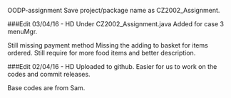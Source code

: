 OODP-assignment
Save project/package name as CZ2002_Assignment.



###Edit 03/04/16 - HD
Under CZ2002_Assignment.java
  Added for case 3 menuMgr.
  
Still missing payment method
Missing the adding to basket for items ordered.
Still require for more food items and better description.



###Edit 02/04/16 - HD
Uploaded to github. Easier for us to work on the codes and commit releases.

Base codes are from Sam.


